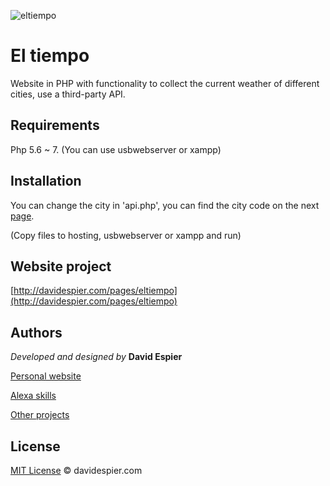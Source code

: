 ![eltiempo](http://davidespier.com/img/appweb/eltiempo.png)

# El tiempo

Website in PHP with functionality to collect the current weather of different cities, use a third-party API.

## Requirements

Php 5.6 ~ 7. (You can use usbwebserver or xampp)

## Installation

You can change the city in 'api.php', you can find the city code on the next [page](http://api.tiempo.com/).

(Copy files to hosting, usbwebserver or xampp and run)


## Website project

[http://davidespier.com/pages/eltiempo](http://davidespier.com/pages/eltiempo)


## Authors

 *Developed and designed by*  **David Espier**


[Personal website](https://davidespier.com)

[Alexa skills](https://www.amazon.es/s?k=davidespier&i=alexa-skills)
        
[Other projects](https://github.com/davidespier?tab=repositories)


## License


[MIT License](https://choosealicense.com/licenses/mit/) © davidespier.com
